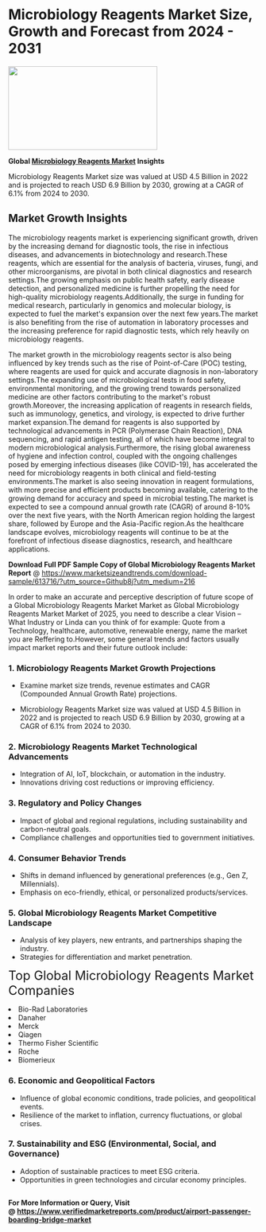 <H1>Microbiology Reagents Market Size, Growth and Forecast from 2024 - 2031</H1><img class="aligncenter size-medium wp-image-584254" src="https://thirdeyenews.in/wp-content/uploads/2024/09/Global-Market-Research-300x168.jpeg" alt="" width="300" height="168" /><p><strong>Global&nbsp;<a href="https://www.marketsizeandtrends.com/download-sample/613716/?utm_source=Github8j?utm_medium=216">Microbiology Reagents Market</a> Insights</strong></p><p>Microbiology Reagents Market size was valued at USD 4.5 Billion in 2022 and is projected to reach USD 6.9 Billion by 2030, growing at a CAGR of 6.1% from 2024 to 2030.</p><p><h2>Market Growth Insights</h2> <p>The microbiology reagents market is experiencing significant growth, driven by the increasing demand for diagnostic tools, the rise in infectious diseases, and advancements in biotechnology and research.These reagents, which are essential for the analysis of bacteria, viruses, fungi, and other microorganisms, are pivotal in both clinical diagnostics and research settings.The growing emphasis on public health safety, early disease detection, and personalized medicine is further propelling the need for high-quality microbiology reagents.Additionally, the surge in funding for medical research, particularly in genomics and molecular biology, is expected to fuel the market's expansion over the next few years.The market is also benefiting from the rise of automation in laboratory processes and the increasing preference for rapid diagnostic tests, which rely heavily on microbiology reagents.</p> <p>The market growth in the microbiology reagents sector is also being influenced by key trends such as the rise of Point-of-Care (POC) testing, where reagents are used for quick and accurate diagnosis in non-laboratory settings.The expanding use of microbiological tests in food safety, environmental monitoring, and the growing trend towards personalized medicine are other factors contributing to the market's robust growth.Moreover, the increasing application of reagents in research fields, such as immunology, genetics, and virology, is expected to drive further market expansion.The demand for reagents is also supported by technological advancements in PCR (Polymerase Chain Reaction), DNA sequencing, and rapid antigen testing, all of which have become integral to modern microbiological analysis.Furthermore, the rising global awareness of hygiene and infection control, coupled with the ongoing challenges posed by emerging infectious diseases (like COVID-19), has accelerated the need for microbiology reagents in both clinical and field-testing environments.The market is also seeing innovation in reagent formulations, with more precise and efficient products becoming available, catering to the growing demand for accuracy and speed in microbial testing.The market is expected to see a compound annual growth rate (CAGR) of around 8-10% over the next five years, with the North American region holding the largest share, followed by Europe and the Asia-Pacific region.As the healthcare landscape evolves, microbiology reagents will continue to be at the forefront of infectious disease diagnostics, research, and healthcare applications.</p> <p><span class=""><strong>Download Full PDF Sample Copy of Global Microbiology Reagents Market Report</strong> @ <a href="https://www.marketsizeandtrends.com/download-sample/613716/?utm_source=Github8j?utm_medium=216" target="_blank">https://www.marketsizeandtrends.com/download-sample/613716/?utm_source=Github8j?utm_medium=216</a></span></p><p>In order to make an accurate and perceptive description of future scope of a Global&nbsp;Microbiology Reagents Market Market as Global&nbsp;Microbiology Reagents Market Market of 2025, you need to describe a clear Vision &ndash; What Industry or Linda can you think of for example: Quote from a Technology, healthcare, automotive, renewable energy, name the market you are Reffering to.However, some general trends and factors usually impact market reports and their future outlook include:</p><h3>1.&nbsp;<strong>Microbiology Reagents Market Growth Projections</strong></h3><ul><li>Examine market size trends, revenue estimates and CAGR (Compounded Annual Growth Rate) projections.</li><li><p>Microbiology Reagents Market size was valued at USD 4.5 Billion in 2022 and is projected to reach USD 6.9 Billion by 2030, growing at a CAGR of 6.1% from 2024 to 2030.</p></li></ul><h3>2.&nbsp;<strong>Microbiology Reagents Market Technological Advancements</strong></h3><ul><li>Integration of AI, IoT, blockchain, or automation in the industry.</li><li>Innovations driving cost reductions or improving efficiency.</li></ul><h3>3.&nbsp;<strong>Regulatory and Policy Changes</strong></h3><ul><li>Impact of global and regional regulations, including sustainability and carbon-neutral goals.</li><li>Compliance challenges and opportunities tied to government initiatives.</li></ul><h3>4.&nbsp;<strong>Consumer Behavior Trends</strong></h3><ul><li>Shifts in demand influenced by generational preferences (e.g., Gen Z, Millennials).</li><li>Emphasis on eco-friendly, ethical, or personalized products/services.</li></ul><h3>5.&nbsp;<strong>Global Microbiology Reagents Market Competitive Landscape</strong></h3><ul><li>Analysis of key players, new entrants, and partnerships shaping the industry.</li><li>Strategies for differentiation and market penetration.</li></ul><p data-pm-slice="1 1 []"><span style="color: inherit; font-family: inherit; font-size: 25px;">Top Global Microbiology Reagents Market Companies</span></p><div class="" data-test-id=""><p><li>Bio-Rad Laboratories</li><li> Danaher</li><li> Merck</li><li> Qiagen</li><li> Thermo Fisher Scientific</li><li> Roche</li><li> Biomerieux</li></p></div><h3>6.&nbsp;<strong>Economic and Geopolitical Factors</strong></h3><ul><li>Influence of global economic conditions, trade policies, and geopolitical events.</li><li>Resilience of the market to inflation, currency fluctuations, or global crises.</li></ul><h3>7.&nbsp;<strong>Sustainability and ESG (Environmental, Social, and Governance)</strong></h3><ul><li>Adoption of sustainable practices to meet ESG criteria.</li><li>Opportunities in green technologies and circular economy principles.</li></ul><h2><strong style="font-size: 14px;">For More Information or Query, Visit @&nbsp;</strong><a style="background-color: #ffffff; font-size: 14px;" href="https://www.marketsizeandtrends.com/report/microbiology-reagents-market/" target="_blank">https://www.verifiedmarketreports.com/product/airport-passenger-boarding-bridge-market</a></h2>